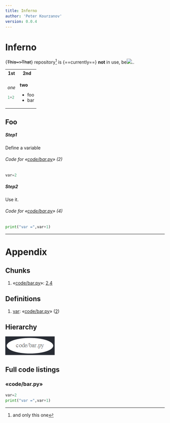 ```yaml
---
title: Inferno
author: 'Peter Kourzanov'
version: 0.0.4
---  
```

  
  
# Inferno
  
  
{~~This~>That~~} repository[^1] is {==currently==} **not** in use, be<img src="https://latex.codecogs.com/png.latex?&#x5C;cos{&#x5C;pi&#x5C;over%202}=0"/>..
[^1]: and only this one
  
<table class="noborder"><tr><th>1st</th><th>2nd</th></tr>
<tr><td>
  
*one*
```julia
1+2
```
</td>
<td>
  
**two**
* foo
* bar</td>
</tr>
</table>
  
  
  
  
  
## Foo
  
  
  
##### Step1
  
 Define a variable
<div id="chunk-code-bar.py-2"/>
  
###### Code for &laquo;[code/bar.py](#chunk-code-bar.py )&raquo; (2)
  
  
```python
var=2
```
<div id="symbol-var"/>
  
  
##### Step2
  
 Use it.
<div id="chunk-code-bar.py-4"/>
  
###### Code for &laquo;[code/bar.py](#chunk-code-bar.py )&raquo; (4)
  
  
```python
print("var =",var+1)
```
  
___
# Appendix
  
## Chunks
  
1. &laquo;[code/bar.py](#chunk-code-bar.py )&raquo;: [2](#chunk-code-bar.py-2 ),[4](#chunk-code-bar.py-4 )
  
## Definitions
  
1. [var](#symbol-var ): &laquo;[code/bar.py](#chunk-code-bar.py )&raquo; ([2](#chunk-code-bar.py-2 ))
  
## Hierarchy
  
  

![](assets/ca116596d5c16e00972601c54139b6760.png)  

  
## Full code listings
  
  
<div id="chunk-code-bar.py"/>
  
### &laquo;code/bar.py&raquo;
  
```python
var=2
print("var =",var+1)
```
  
  
  
  
  
